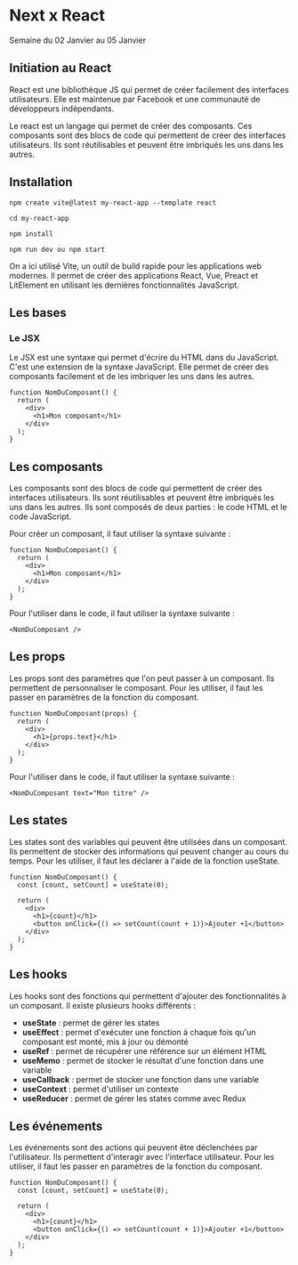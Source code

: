 # Next x React
Semaine du 02 Janvier au 05 Janvier

## Initiation au React

React est une bibliothèque JS qui permet de créer facilement des interfaces utilisateurs. Elle est maintenue par Facebook et une communauté de développeurs indépendants.

Le react est un langage qui permet de créer des composants. Ces composants sont des blocs de code qui permettent de créer des interfaces utilisateurs. Ils sont réutilisables et peuvent être imbriqués les uns dans les autres.
## Installation

```
npm create vite@latest my-react-app --template react

cd my-react-app

npm install

npm run dev ou npm start
```
On a ici utilisé Vite, un outil de build rapide pour les applications web modernes. Il permet de créer des applications React, Vue, Preact et LitElement en utilisant les dernières fonctionnalités JavaScript.

## Les bases

### Le JSX

Le JSX est une syntaxe qui permet d'écrire du HTML dans du JavaScript. C'est une extension de la syntaxe JavaScript. Elle permet de créer des composants facilement et de les imbriquer les uns dans les autres.

```
function NomDuComposant() {
  return (
    <div>
      <h1>Mon composant</h1>
    </div>
  );
}
```

## Les composants

Les composants sont des blocs de code qui permettent de créer des interfaces utilisateurs. Ils sont réutilisables et peuvent être imbriqués les uns dans les autres. Ils sont composés de deux parties : le code HTML et le code JavaScript.

Pour créer un composant, il faut utiliser la syntaxe suivante :

```
function NomDuComposant() {
  return (
    <div>
      <h1>Mon composant</h1>
    </div>
  );
}
```

Pour l'utiliser dans le code, il faut utiliser la syntaxe suivante :

```
<NomDuComposant />
```

## Les props
Les props sont des paramètres que l'on peut passer à un composant. Ils permettent de personnaliser le composant. Pour les utiliser, il faut les passer en paramètres de la fonction du composant.

```
function NomDuComposant(props) {
  return (
    <div>
      <h1>{props.text}</h1>
    </div>
  );
}
```

Pour l'utiliser dans le code, il faut utiliser la syntaxe suivante :

```
<NomDuComposant text="Mon titre" />
```

## Les states
Les states sont des variables qui peuvent être utilisées dans un composant. Ils permettent de stocker des informations qui peuvent changer au cours du temps. Pour les utiliser, il faut les déclarer à l'aide de la fonction useState.

```
function NomDuComposant() {
  const [count, setCount] = useState(0);

  return (
    <div>
      <h1>{count}</h1>
      <button onClick={() => setCount(count + 1)}>Ajouter +1</button>
    </div>
  );
}
```

## Les hooks
Les hooks sont des fonctions qui permettent d'ajouter des fonctionnalités à un composant. Il existe plusieurs hooks différents :

- **useState** : permet de gérer les states
- **useEffect** : permet d'exécuter une fonction à chaque fois qu'un composant est monté, mis à jour ou démonté
- **useRef** : permet de récupérer une référence sur un élément HTML
- **useMemo** : permet de stocker le résultat d'une fonction dans une variable
- **useCallback** : permet de stocker une fonction dans une variable
- **useContext** : permet d'utiliser un contexte
- **useReducer** : permet de gérer les states comme avec Redux

## Les événements
Les événements sont des actions qui peuvent être déclenchées par l'utilisateur. Ils permettent d'interagir avec l'interface utilisateur. Pour les utiliser, il faut les passer en paramètres de la fonction du composant.

```
function NomDuComposant() {
  const [count, setCount] = useState(0);

  return (
    <div>
      <h1>{count}</h1>
      <button onClick={() => setCount(count + 1)}>Ajouter +1</button>
    </div>
  );
}
```

